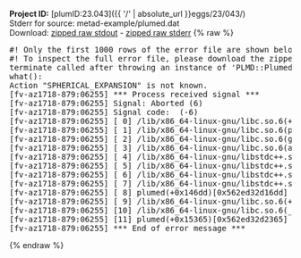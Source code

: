 **Project ID:** [plumID:23.043]({{ '/' | absolute_url }}eggs/23/043/)  
Stderr for source:  metad-example/plumed.dat   
Download: [zipped raw stdout](plumed.dat.plumed.stdout.txt.zip) - [zipped raw stderr](plumed.dat.plumed.stderr.txt.zip) 
{% raw %}
<pre>
#! Only the first 1000 rows of the error file are shown below
#! To inspect the full error file, please download the zipped raw stderr file above
terminate called after throwing an instance of 'PLMD::Plumed::Exception'
what():
Action "SPHERICAL_EXPANSION" is not known.
[fv-az1718-879:06255] *** Process received signal ***
[fv-az1718-879:06255] Signal: Aborted (6)
[fv-az1718-879:06255] Signal code:  (-6)
[fv-az1718-879:06255] [ 0] /lib/x86_64-linux-gnu/libc.so.6(+0x45330)[0x7efecc045330]
[fv-az1718-879:06255] [ 1] /lib/x86_64-linux-gnu/libc.so.6(pthread_kill+0x11c)[0x7efecc09eb2c]
[fv-az1718-879:06255] [ 2] /lib/x86_64-linux-gnu/libc.so.6(gsignal+0x1e)[0x7efecc04527e]
[fv-az1718-879:06255] [ 3] /lib/x86_64-linux-gnu/libc.so.6(abort+0xdf)[0x7efecc0288ff]
[fv-az1718-879:06255] [ 4] /lib/x86_64-linux-gnu/libstdc++.so.6(+0xa5ff5)[0x7efecc4a5ff5]
[fv-az1718-879:06255] [ 5] /lib/x86_64-linux-gnu/libstdc++.so.6(+0xbb0da)[0x7efecc4bb0da]
[fv-az1718-879:06255] [ 6] /lib/x86_64-linux-gnu/libstdc++.so.6(_ZSt10unexpectedv+0x0)[0x7efecc4a5a55]
[fv-az1718-879:06255] [ 7] /lib/x86_64-linux-gnu/libstdc++.so.6(+0xa5a6f)[0x7efecc4a5a6f]
[fv-az1718-879:06255] [ 8] plumed(+0x146dd)[0x562ed32d16dd]
[fv-az1718-879:06255] [ 9] /lib/x86_64-linux-gnu/libc.so.6(+0x2a1ca)[0x7efecc02a1ca]
[fv-az1718-879:06255] [10] /lib/x86_64-linux-gnu/libc.so.6(__libc_start_main+0x8b)[0x7efecc02a28b]
[fv-az1718-879:06255] [11] plumed(+0x15365)[0x562ed32d2365]
[fv-az1718-879:06255] *** End of error message ***
</pre>
{% endraw %}
